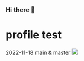 ### Hi there 👋

# profile test
2022-11-18
main & master
<a href="http://localhost:8888/lab/workspaces" target="_blank"><img src="python.svg"/></a>
